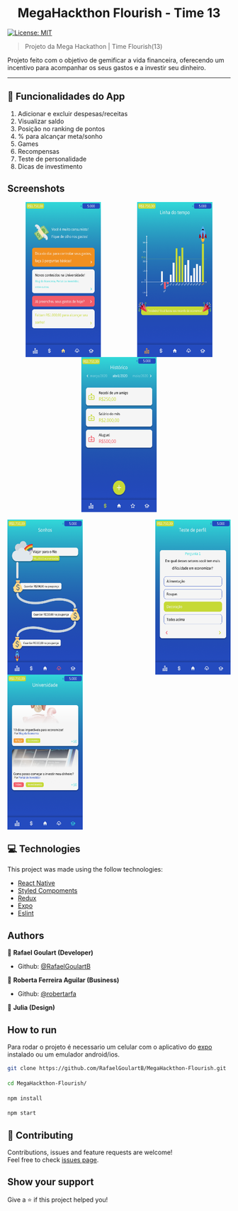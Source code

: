 <h1 align="center">MegaHackthon Flourish - Time 13</h1>
<p>
  <a href="https://github.com/RafaelGoulartB/MegaHackthon-Flourish/blob/master/LICENSE">
    <img alt="License: MIT" src="https://img.shields.io/badge/License-MIT-yellow.svg" target="_blank" />
  </a>
</p>

>Projeto da Mega Hackathon | Time Flourish(13)

Projeto feito com o objetivo de gemificar a vida financeira, oferecendo um incentivo para acompanhar os seus gastos e a investir seu dinheiro.

---

## 🚀 Funcionalidades do App
  1. Adicionar e excluir despesas/receitas
  2. Visualizar saldo
  3. Posição no ranking de pontos
  4. % para alcançar meta/sonho
  5. Games
  6. Recompensas
  7. Teste de personalidade
  8. Dicas de investimento
  
## Screenshots
<div style="width:100%;display:flex;flex-direction:row;justify-content: space-around;flex-wrap:wrap;">
  <img src="https://raw.githubusercontent.com/RafaelGoulartB/MegaHackthon-Flourish/master/screenshots/inicial.png" width="170" height="350">
  <img src="https://raw.githubusercontent.com/RafaelGoulartB/MegaHackthon-Flourish/master/screenshots/linha-do-tempo.png" width="170" height="350"/>
  <img src="https://raw.githubusercontent.com/RafaelGoulartB/MegaHackthon-Flourish/master/screenshots/operações.png" width="170" height="350"/>
</div>
<br/>
<div style="width:100%;display:flex;flex-direction:row; justify-content: space-between; flex-wrap: wrap;">
    <img src="https://raw.githubusercontent.com/RafaelGoulartB/MegaHackthon-Flourish/master/screenshots/sonhos.png" width="170" height="350"/>
   <img src="https://raw.githubusercontent.com/RafaelGoulartB/MegaHackthon-Flourish/master/screenshots/teste.png"
width="170" height="350"/>
   <img src="https://raw.githubusercontent.com/RafaelGoulartB/MegaHackthon-Flourish/master/screenshots/universidade.png" width="170" height="350"/>
</div>

## 💻 Technologies
This project was made using the follow technologies:
<ul>
  <li><a href="https://reactnative.dev/">React Native</a></li>
  <li><a href="https://styled-components.com/">Styled Compoments</a></li>
  <li><a href="https://redux.js.org/introduction/getting-started">Redux</a></li>
  <li><a href="https://expo.io/">Expo</a></li>
  <li><a href="https://eslint.org/">Eslint</a></li>
</ul>

## Authors

👤 **Rafael Goulart (Developer)**

* Github: [@RafaelGoulartB](https://github.com/RafaelGoulartB)

👤 **Roberta Ferreira Aguilar (Business)**

* Github: [@robertarfa](https://github.com/robertarfa)

👤 **Julia (Design)**


## How to run
Para rodar o projeto é necessario um celular com o aplicativo do [expo](https://play.google.com/store/apps/details?id=host.exp.exponent) instalado ou um emulador android/ios.

```sh
git clone https://github.com/RafaelGoulartB/MegaHackthon-Flourish.git

cd MegaHackthon-Flourish/

npm install

npm start
```

## 🤝 Contributing

Contributions, issues and feature requests are welcome!<br />Feel free to check [issues page](https://github.com/RafaelGoulartB/MegaHackthon-Flourish/issues).

## Show your support

Give a ⭐️ if this project helped you!
